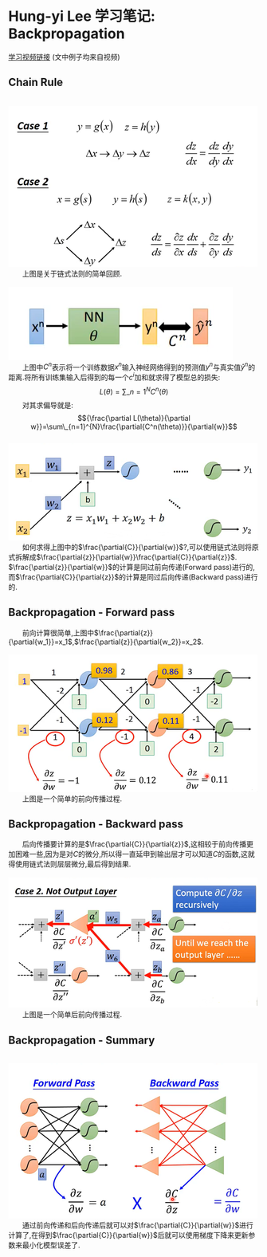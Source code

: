 # Hung-yi Lee 学习笔记: Backpropagation
[学习视频链接](https://www.bilibili.com/video/av48285039/?p=9) (文中例子均来自视频)<br/>
## Chain Rule
&emsp;&emsp;&emsp;&emsp;&emsp;&emsp;&emsp;&emsp;&emsp;&emsp;&emsp;&emsp;![图1_链式法则](1.png)<br/>
&emsp;&emsp;上图是关于链式法则的简单回顾.<br/>
&emsp;&emsp;&emsp;&emsp;&emsp;&emsp;&emsp;&emsp;&emsp;&emsp;&emsp;&emsp;![图2_损失函数](2.png)<br/>
&emsp;&emsp;上图中$C^n$表示将一个训练数据$x^n$输入神经网络得到的预测值$y^n$与真实值$\hat y^n$的距离.将所有训练集输入后得到的每一个$c^i$加和就求得了模型总的损失:
$$L(\theta)=\sum\_{n=1}^{N}C^{n}(\theta)$$
&emsp;&emsp;对其求偏导就是:
$${\frac{\partial L(\theta)}{\partial w}}=\sum\_{n=1}^{N}\frac{\partial{C^n(\theta)}}{\partial{w}}$$
&emsp;&emsp;&emsp;&emsp;&emsp;&emsp;&emsp;&emsp;&emsp;&emsp;&emsp;&emsp;![图3_神经网络](3.png)<br/>
&emsp;&emsp;如何求得上图中的$\frac{\partial{C}}{\partial{w}}$?,可以使用链式法则将原式拆解成$\frac{\partial{z}}{\partial{w}}\frac{\partial{C}}{\partial{z}}$.
&emsp;&emsp;$\frac{\partial{z}}{\partial{w}}$的计算是同过前向传递(Forward pass)进行的,而$\frac{\partial{C}}{\partial{z}}$的计算是同过后向传递(Backward pass)进行的.
## Backpropagation - Forward pass
&emsp;&emsp;前向计算很简单,上图中$\frac{\partial{z}}{\partial{w_1}}=x_1$,$\frac{\partial{z}}{\partial{w_2}}=x_2$.<br/>
&emsp;&emsp;&emsp;&emsp;&emsp;&emsp;&emsp;&emsp;&emsp;&emsp;&emsp;&emsp;![图4_前向传播](4.png)<br/>
&emsp;&emsp;上图是一个简单的前向传播过程.
## Backpropagation - Backward pass
&emsp;&emsp;后向传播要计算的是$\frac{\partial{C}}{\partial{z}}$,这相较于前向传播更加困难一些,因为是对$C$的微分,所以得一直延申到输出层才可以知道$C$的函数,这就得使用链式法则层层微分,最后得到结果.<br/>
&emsp;&emsp;&emsp;&emsp;&emsp;&emsp;&emsp;&emsp;&emsp;&emsp;&emsp;&emsp;![图5_前向传播](5.png)<br/>
&emsp;&emsp;上图是一个简单后前向传播过程.
## Backpropagation - Summary
&emsp;&emsp;&emsp;&emsp;&emsp;&emsp;&emsp;&emsp;&emsp;&emsp;&emsp;&emsp;![图5_总结](6.png)<br/>
&emsp;&emsp;通过前向传递和后向传递后就可以对$\frac{\partial{C}}{\partial{w}}$进行计算了,在得到$\frac{\partial{C}}{\partial{w}}$后就可以使用梯度下降来更新参数来最小化模型误差了.